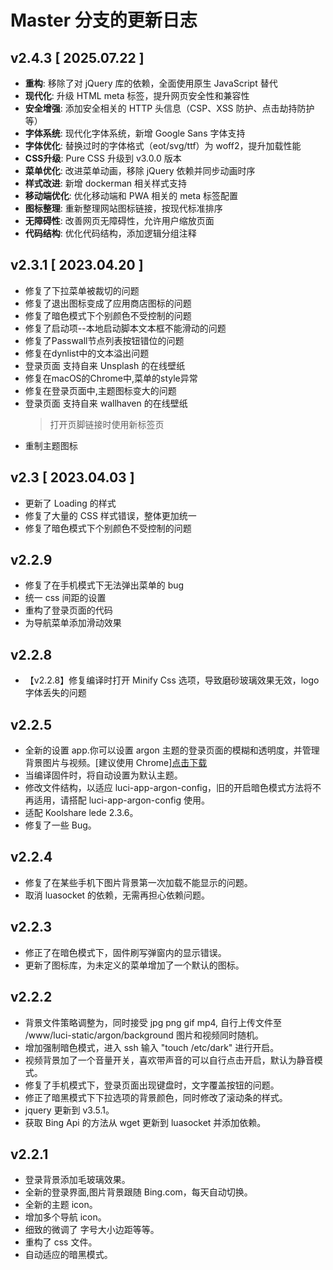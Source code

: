 # Master 分支的更新日志

## v2.4.3 [ 2025.07.22 ]

- **重构**: 移除了对 jQuery 库的依赖，全面使用原生 JavaScript 替代
- **现代化**: 升级 HTML meta 标签，提升网页安全性和兼容性
- **安全增强**: 添加安全相关的 HTTP 头信息（CSP、XSS 防护、点击劫持防护等）
- **字体系统**: 现代化字体系统，新增 Google Sans 字体支持
- **字体优化**: 替换过时的字体格式（eot/svg/ttf）为 woff2，提升加载性能
- **CSS升级**: Pure CSS 升级到 v3.0.0 版本
- **菜单优化**: 改进菜单动画，移除 jQuery 依赖并同步动画时序
- **样式改进**: 新增 dockerman 相关样式支持
- **移动端优化**: 优化移动端和 PWA 相关的 meta 标签配置
- **图标整理**: 重新整理网站图标链接，按现代标准排序
- **无障碍性**: 改善网页无障碍性，允许用户缩放页面
- **代码结构**: 优化代码结构，添加逻辑分组注释

## v2.3.1 [ 2023.04.20 ]

- 修复了下拉菜单被裁切的问题
- 修复了退出图标变成了应用商店图标的问题
- 修复了暗色模式下个别颜色不受控制的问题
- 修复了启动项--本地启动脚本文本框不能滑动的问题
- 修复了Passwall节点列表按钮错位的问题
- 修复在dynlist中的文本溢出问题
- 登录页面 支持自来 Unsplash 的在线壁纸
- 修复在macOS的Chrome中,菜单的style异常
- 修复在登录页面中,主题图标变大的问题
- 登录页面 支持自来 wallhaven 的在线壁纸
  > 打开页脚链接时使用新标签页
- 重制主题图标

## v2.3 [ 2023.04.03 ]

- 更新了 Loading 的样式
- 修复了大量的 CSS 样式错误，整体更加统一
- 修复了暗色模式下个别颜色不受控制的问题

## v2.2.9

- 修复了在手机模式下无法弹出菜单的 bug
- 统一 css 间距的设置
- 重构了登录页面的代码
- 为导航菜单添加滑动效果

## v2.2.8

- 【v2.2.8】修复编译时打开 Minify Css 选项，导致磨砂玻璃效果无效，logo 字体丢失的问题

## v2.2.5

- 全新的设置 app.你可以设置 argon 主题的登录页面的模糊和透明度，并管理背景图片与视频。[建议使用 Chrome][点击下载](https://github.com/jerrykuku/luci-app-argon-config/releases/download/v0.8-beta/luci-app-argon-config_0.8-beta_all.ipk)
- 当编译固件时，将自动设置为默认主题。
- 修改文件结构，以适应 luci-app-argon-config，旧的开启暗色模式方法将不再适用，请搭配 luci-app-argon-config 使用。
- 适配 Koolshare lede 2.3.6。
- 修复了一些 Bug。

## v2.2.4

- 修复了在某些手机下图片背景第一次加载不能显示的问题。
- 取消 luasocket 的依赖，无需再担心依赖问题。

## v2.2.3

- 修正了在暗色模式下，固件刷写弹窗内的显示错误。
- 更新了图标库，为未定义的菜单增加了一个默认的图标。

## v2.2.2

- 背景文件策略调整为，同时接受 jpg png gif mp4, 自行上传文件至 /www/luci-static/argon/background 图片和视频同时随机。
- 增加强制暗色模式，进入 ssh 输入 "touch /etc/dark" 进行开启。
- 视频背景加了一个音量开关，喜欢带声音的可以自行点击开启，默认为静音模式。
- 修复了手机模式下，登录页面出现键盘时，文字覆盖按钮的问题。
- 修正了暗黑模式下下拉选项的背景颜色，同时修改了滚动条的样式。
- jquery 更新到 v3.5.1。
- 获取 Bing Api 的方法从 wget 更新到 luasocket 并添加依赖。

## v2.2.1

- 登录背景添加毛玻璃效果。
- 全新的登录界面,图片背景跟随 Bing.com，每天自动切换。
- 全新的主题 icon。
- 增加多个导航 icon。
- 细致的微调了 字号大小边距等等。
- 重构了 css 文件。
- 自动适应的暗黑模式。
